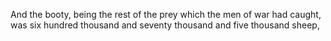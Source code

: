 And the booty, being the rest of the prey which the men of war had caught, was six hundred thousand and seventy thousand and five thousand sheep,

